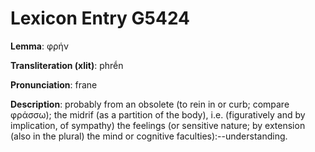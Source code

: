 # Lexicon Entry G5424

**Lemma**: φρήν

**Transliteration (xlit)**: phrḗn

**Pronunciation**: frane

**Description**:
probably from an obsolete  (to rein in or curb; compare φράσσω); the midrif (as a partition of the body), i.e. (figuratively and by implication, of sympathy) the feelings (or sensitive nature; by extension (also in the plural) the mind or cognitive faculties):--understanding.
